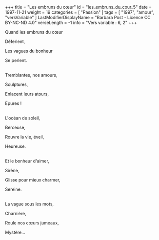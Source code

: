 +++
title = "Les embruns du cœur"
id = "les_embruns_du_cour_5"
date = 1997-11-21
weight = 19
categories = [ "Passion" ]
tags = [ "1997", "amour", "versVariable" ]
LastModifierDisplayName = "Barbara Post - Licence CC BY-NC-ND 4.0"
verseLength = -1
info = "Vers variable : 6, 2"
+++

Quand les embruns du cœur

Déferlent,

Les vagues du bonheur

Se perlent.

 \
Tremblantes, nos amours,

Sculptures,

Enlacent leurs atours,

Epures !

 \
L'océan de soleil,

Berceuse,

Rouvre la vie, éveil,

Heureuse.

 \
Et le bonheur d'aimer,

Sirène,

Glisse pour mieux charmer,

Sereine.

 \
La vague sous les mots,

Charnière,

Roule nos cœurs jumeaux,

Mystère...
